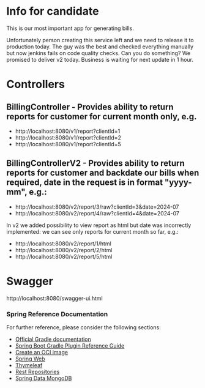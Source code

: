 # Info for candidate
This is our most important app for generating bills.

Unfortunately person creating this service left and we need to release it to production today.
The guy was the best and checked everything manually but now jenkins fails on code quality checks. 
Can you do something? We promised to deliver v2 today. Business is waiting for next update in 1 hour.

# Controllers
## BillingController - Provides ability to return reports for customer for current month only, e.g. 
* http://localhost:8080/v1/report?clientId=1
* http://localhost:8080/v1/report?clientId=2
* http://localhost:8080/v1/report?clientId=5

## BillingControllerV2 - Provides ability to return reports for customer and backdate our bills when required, date in the request is in format "yyyy-mm", e.g.: 
* http://localhost:8080/v2/report/3/raw?clientId=3&date=2024-07
* http://localhost:8080/v2/report/4/raw?clientId=4&date=2024-07

In v2 we added possibility to view report as html but date was incorrectly implemented: we can see only reports for current month so far, e.g.:
* http://localhost:8080/v2/report/1/html
* http://localhost:8080/v2/report/2/html 
* http://localhost:8080/v2/report/5/html

# Swagger
http://localhost:8080/swagger-ui.html

### Spring Reference Documentation
For further reference, please consider the following sections:

* [Official Gradle documentation](https://docs.gradle.org)
* [Spring Boot Gradle Plugin Reference Guide](https://docs.spring.io/spring-boot/3.3.2/gradle-plugin)
* [Create an OCI image](https://docs.spring.io/spring-boot/3.3.2/gradle-plugin/packaging-oci-image.html)
* [Spring Web](https://docs.spring.io/spring-boot/docs/3.3.2/reference/htmlsingle/index.html#web)
* [Thymeleaf](https://docs.spring.io/spring-boot/docs/3.3.2/reference/htmlsingle/index.html#web.servlet.spring-mvc.template-engines)
* [Rest Repositories](https://docs.spring.io/spring-boot/docs/3.3.2/reference/htmlsingle/index.html#howto.data-access.exposing-spring-data-repositories-as-rest)
* [Spring Data MongoDB](https://docs.spring.io/spring-boot/docs/3.3.2/reference/htmlsingle/index.html#data.nosql.mongodb)
